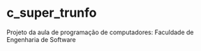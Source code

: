 # c_super_trunfo
Projeto da aula de programação de computadores: Faculdade de Engenharia de Software
